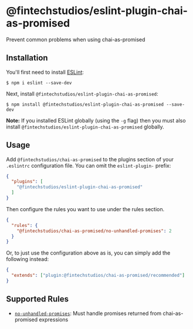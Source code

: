 # @fintechstudios/eslint-plugin-chai-as-promised

Prevent common problems when using chai-as-promised

## Installation

You'll first need to install [ESLint](http://eslint.org):

```
$ npm i eslint --save-dev
```

Next, install `@fintechstudios/eslint-plugin-chai-as-promised`:

```
$ npm install @fintechstudios/eslint-plugin-chai-as-promised --save-dev
```

**Note:** If you installed ESLint globally (using the `-g` flag) then you must also install `@fintechstudios/eslint-plugin-chai-as-promised` globally.

## Usage

Add `@fintechstudios/chai-as-promised` to the plugins section of your `.eslintrc` configuration file. You can omit the `eslint-plugin-` prefix:

```json
{
  "plugins": [
    "@fintechstudios/eslint-plugin-chai-as-promised"
  ]
}
```


Then configure the rules you want to use under the rules section.

```json
{
  "rules": {
    "@fintechstudios/chai-as-promised/no-unhandled-promises": 2
  }
}
```

Or, to just use the configuration above as is, you can simply add the
following instead:

```json
{
  "extends": ["plugin:@fintechstudios/chai-as-promised/recommended"]
}
```

## Supported Rules

* [`no-unhandled-promises`](./docs/rules/no-unhandled-promises.md): Must handle promises returned from chai-as-promised expressions
